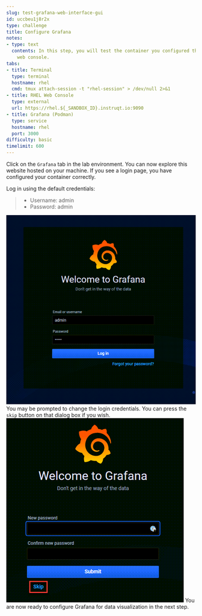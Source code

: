 ```yaml
---
slug: test-grafana-web-interface-gui
id: uccbeu1j8r2x
type: challenge
title: Configure Grafana
notes:
- type: text
  contents: In this step, you will test the container you configured through the RHEL
    web console.
tabs:
- title: Terminal
  type: terminal
  hostname: rhel
  cmd: tmux attach-session -t "rhel-session" > /dev/null 2>&1
- title: RHEL Web Console
  type: external
  url: https://rhel.${_SANDBOX_ID}.instruqt.io:9090
- title: Grafana (Podman)
  type: service
  hostname: rhel
  port: 3000
difficulty: basic
timelimit: 600
---
```

Click on the `Grafana` tab in the lab environment. You can now explore this website hosted on your machine. If you see a login page, you have configured your container correctly.

Log in using the default credentials:
>* Username: admin
>* Password: admin

![](../assets/grafanaloginmenu.png)
You may be prompted to change the login credentials. You can press the `skip` button on that dialog box if you wish.
![](../assets/skippassword.png)
You are now ready to configure Grafana for data visualization in the next step.